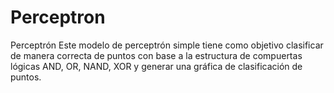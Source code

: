 # Perceptron
Perceptrón
Este modelo de perceptrón simple tiene como objetivo clasificar de manera correcta de puntos con base a la estructura de compuertas
lógicas AND, OR, NAND, XOR y generar una gráfica de clasificación de puntos.
